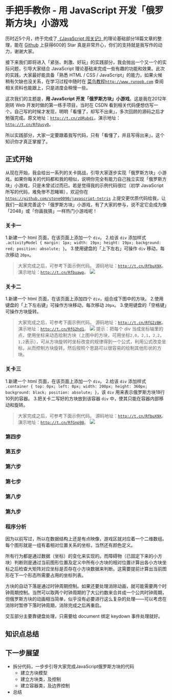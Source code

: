 # 手把手教你 - 用 JavaScript 开发「俄罗斯方块」小游戏
历时近5个月，终于完成了[《JavaScript 闯关记》](https://github.com/stone0090/javascript-lessons)的理论基础部分18篇文章的整理，能在 [Github](https://github.com) 上获得600的 Star 真是非常开心，你们的支持就是我写作的动力，谢谢大家。

接下来我们即将进入「紧张、刺激、好玩」的实践部分，我会抛出一个又一个的实际问题，引导大家结合 JavaScript 理论基础来完成一些有趣的功能和效果。此次的实践，大家最好能具备「熟悉 HTML / CSS / JavaScript」的能力，如果火候稍有欠缺也没关系，在学习过程中随时在 [菜鸟教程`http://www.runoob.com`](http://www.runoob.com/) 查阅相关资料也能跟上，只是进度会稍慢一些。

这次我们的主题是，**用 JavaScript 开发「俄罗斯方块」小游戏**。这是我在2012年刚转 Web 开发时做的第一练手项目，当时在 CSDN 看到相关代码便想仿写一个。自己写的时候才发现，明明「看懂了，却写不出来」，多次回顾的源码之后才勉强完成。原文地址：[`http://t.cn/zORubdi`](http://blog.csdn.net/shi0090/article/details/7390105)，演示地址：[`http://t.cn/RfUusy0`](http://shijiajie.com/other/javascript-game/tetris)。

所以实践部分，大家一定要跟着我写代码，只有「看懂了，并且写得出来」，这个知识你才真正掌握了。

## 正式开始

从现在开始，我会给出一系列的关卡挑战，引导大家逐步实现「俄罗斯方块」小游戏。如果你每关的代码都和我的相似，说明你完全有能力自己独立实现「俄罗斯方块」小游戏，只是未曾试过而已。若是觉得我的示例代码很烂（初学 JavaScript 所写的代码，难免惨不忍睹嘛），欢迎你在 [`https://github.com/stone0090/javascript-tetris`](https://github.com/stone0090/javascript-tetris) 上提交更优质代码给我，让我们一起来完善这个「俄罗斯方块」小游戏，有了大家的参与，说不定它会成为像「2048」或「你画我猜」一样热门小游戏呢！

### 关卡一
1.新建一个 html 页面，在该页面上添加一个 `div`。
2.给该 `div` 添加样式 `.activityModel { margin: 1px; width: 19px; height: 19px; background: red; position: absolute; }`。
3.使用键盘的「上下左右」可操作 `div` 移动，每次移动 `20px`。
> 大家完成之后，可参考下面示例代码。
> 源码地址：[`http://t.cn/RfbuX9X`](http://runjs.cn/code/bfc1xql3)。
> 演示地址：[`http://t.cn/Rfbuawp`](http://sandbox.runjs.cn/show/bfc1xql3)。
> ![](http://qiniu.shijiajie.com/blog/javascript-lesson/3.1/js-tetris-001.gif)

### 关卡二
1.新建一个 html 页面，在该页面上添加四个 `div`，组合成下图中的方块。
2.使用键盘的「上下左右键」可操作方块移动，每次移动 `20px`。
3.使用键盘的「空格键」可操作方块旋转。
> 大家完成之后，可参考下面示例代码。
> 源码地址：[`http://t.cn/RfG2zBK`](http://runjs.cn/code/htxm5rno)。
> 演示地址：[`http://t.cn/RfG2hd1`](http://sandbox.runjs.cn/show/htxm5rno)。
> ![](http://qiniu.shijiajie.com/blog/javascript-lesson/3.1/js-tetris-002.gif)
> 提示：把每个 div 当成坐标轴里的点，使用坐标来动态绘制方块（上图中的方块，可用坐标`2,0`，`2,1`，`2,2`，`1,2`表示），可从方块旋转时坐标改变的规律得到一个公式，利用公式改变坐标，从而控制方块旋转。然后按照个思路可以很容易的绘制其他形状的方块。

### 关卡三
1.新建一个 html 页面，在该页面上添加一个 `div`。
2.给该 `div` 添加样式 `.container { top: 0px; left: 0px; width: 200px; height: 360px; background: black; position: absolute; }`，该 `div` 用来表示俄罗斯方块18行10列的容器。
3.把关卡二写好的方块放到该容器 `div` 中，使其只能在容器内部移动和旋转。
> 大家完成之后，可参考下面示例代码。
> 源码地址：[`http://t.cn/RfbuX9X`](http://runjs.cn/code/bfc1xql3)。
> 演示地址：[`http://t.cn/RfGnp98`](http://sandbox.runjs.cn/show/qgg31pmy)。
> ![](http://qiniu.shijiajie.com/blog/javascript-lesson/3.1/js-tetris-003.gif)

### 第四步
### 第五步
### 第六步
### 第七步
### 第八步
### 第九步
### 

### 程序分析
因为以前写过，所以在数据结构上还是有点映像，游戏区就对应着一个二维数组。每个图形就是一组有着相对位置关系的坐标，当然还有颜色定义。

所有行为都是通过数据（坐标）的变化来实现的。而障碍物（已固定下来的小方块）判断则是通过当前图形位置及定义中所有小方块的相对位置计算出各小方块坐标之后检查大矩阵对应坐标是否存在小方块数据来判断。这需要提前计算出当前图形在下一个形态所需要占用的坐标列表。

方块的自动下落是通过时钟周期控制。如果还要处理消除动画，就可能需要两个时钟周期控制。当然可以取两个时钟周期的了大公约数来合并成一个公共时钟周期，但俄罗斯方块的动画相当简单，似乎没有必要进行这么复杂的处理——可以考虑在消除时暂停下落时钟周期，消除完成之后再重启。

交互部分主要靠键盘处理，只需要给 document 绑定 keydown 事件处理就好。

## 知识点总结

## 下一步展望






- 拆分代码，一步步引导大家完成JavaScript俄罗斯方块的代码
  - 建立方块模型
  - 建立方块类，及控制
  - 建立容器类，及边界控制
- 总结